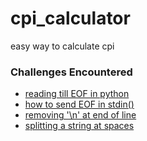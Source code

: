 # cpi_calculator
easy way to calculate cpi

### Challenges Encountered
- [reading till EOF in python](https://stackoverflow.com/a/36237166)
- [how to send EOF in stdin()](https://stackoverflow.com/a/21261742)
- [removing '\n' at end of line](https://stackoverflow.com/a/275025)
- [splitting a string at spaces](https://stackoverflow.com/a/7899558)